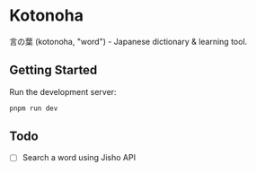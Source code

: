 # Kotonoha

言の葉 (kotonoha, "word") - Japanese dictionary & learning tool.

## Getting Started

Run the development server:

```bash
pnpm run dev
```

## Todo

- [ ] Search a word using Jisho API
